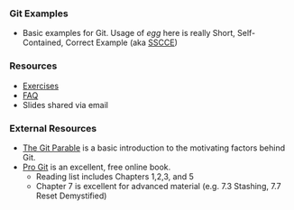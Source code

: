 ### Git Examples

* Basic examples for Git. Usage of _egg_ here is really Short, Self-Contained, Correct Example (aka [SSCCE](http://sscce.org))

### Resources

* [Exercises](./Exercises.md) 
* [FAQ](./FAQ.md)
* Slides shared via email

### External Resources
* [The Git Parable](http://tom.preston-werner.com/2009/05/19/the-git-parable.html) is a basic introduction to the motivating factors behind Git.
* [Pro Git](https://git-scm.com/book/en/v2) is an excellent, free online book.
    * Reading list includes Chapters 1,2,3, and 5
    * Chapter 7 is excellent for advanced material (e.g. 7.3 Stashing, 7.7 Reset Demystified)
